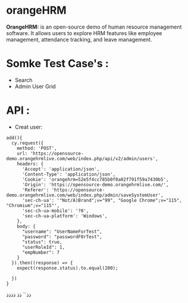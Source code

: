 # orangeHRM
**OrangeHRM:**
is an open-source demo of human resource management software. It allows users to explore HRM features like employee management, attendance tracking, and leave management.

# Somke Test Case's :
- Search
- Admin User Grid

# API :

- Creat user:
```
add(){
  cy.request({
    method: 'POST',
    url: 'https://opensource-demo.orangehrmlive.com/web/index.php/api/v2/admin/users',
    headers: {
      'Accept': 'application/json',
      'Content-Type': 'application/json',
      'Cookie': 'orangehrm=52e5f4cc785b0f0a02f791f59a7430b5',
      'Origin': 'https://opensource-demo.orangehrmlive.com/',
      'Referer': 'https://opensource-demo.orangehrmlive.com/web/index.php/admin/saveSystemUser',
      'sec-ch-ua': '"Not/A)Brand";v="99", "Google Chrome";v="115", "Chromium";v="115"',
      'sec-ch-ua-mobile': '?0',
      'sec-ch-ua-platform': 'Windows',
    },
    body: {
      "username": "UserNameForTest",
      "password": "passwordF0rTest",
      "status": true,
      "userRoleId": 1,
      "empNumber": 7
    }
  }).then((response) => {
    expect(response.status).to.equal(200);

  })
}
```
ذذ``
ذذ
ذذذذ



